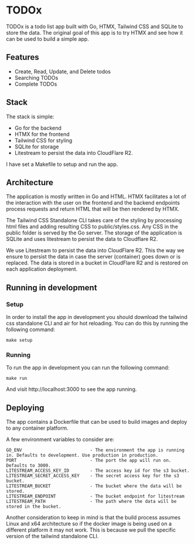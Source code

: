 # TODOx

TODOx is a todo list app built with Go, HTMX, Tailwind CSS and SQLite to store the data. The original goal of this app is to try HTMX and see how it can be used to build a simple app.

## Features

- Create, Read, Update, and Delete todos
- Searching TODOs
- Complete TODOs

## Stack

The stack is simple:

- Go for the backend
- HTMX for the frontend
- Tailwind CSS for styling
- SQLite for storage
- Litestream to persist the data into CloudFlare R2.

I have set a Makefile to setup and run the app. 

## Architecture

The application is mostly written in Go and HTML. HTMX facilitates a lot of the interaction with the user on the frontend and the backend endpoints process requests and return HTML that will be then rendered by HTMX.

The Tailwind CSS Standalone CLI takes care of the styling by processing html files and adding resulting CSS to public/styles.css.
Any CSS in the public folder is served by the Go server. The storage of the application is SQLite and uses litestream to persist the data to Cloudflare R2.

We use Litestream to persist the data into CloudFlare R2. This the way we ensure to persist the data in case the server (container) goes down or is replaced. The data is stored in a bucket in CloudFlare R2 and is restored on each application deployment.

## Running in development

### Setup
In order to install the app in development you should download the tailwind css standalone CLI and air for hot reloading. You can do this by running the following command:

```
make setup
```

### Running 
To run the app in development you can run the following command:

```
make run
```

And visit http://localhost:3000 to see the app running.

## Deploying

The app contains a Dockerfile that can be used to build images and deploy to any container platform. 

A few environment variables to consider are:

```
GO_ENV                          - The environment the app is running in. Defaults to development. Use production in production.
PORT                            - The port the app will run on. Defaults to 3000.
LITESTREAM_ACCESS_KEY_ID        - The access key id for the s3 bucket.
LITESTREAM_SECRET_ACCESS_KEY    - The secret access key for the s3 bucket.
LITESTREAM_BUCKET               - The bucket where the data will be stored.
LITESTREAM_ENDPOINT             - The bucket endpoint for litestream
LITESTREAM_PATH                 - The path where the data will be stored in the bucket.
```

Another consideration to keep in mind is that the build process assumes Linux and x64 architecture so if the docker image is being used on a different platform it may not work. This is because we pull the specific version of the tailwind standalone CLI.